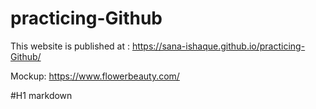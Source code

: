 # practicing-Github
This website is published at : https://sana-ishaque.github.io/practicing-Github/


Mockup: https://www.flowerbeauty.com/

#H1
markdown
